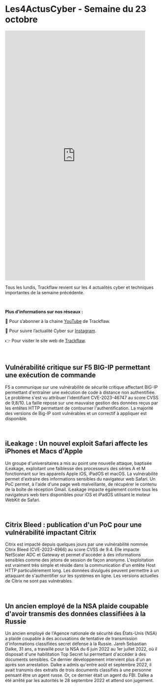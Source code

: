 # Les4ActusCyber - Semaine du 23 octobre

    
<div class="flex-container">
   <div class="flex-items">
   <iframe width="456" height="811" src="https://www.youtube.com/embed/YU7HOr_8NxA" title="#Les4ActusCyber - Semaine du 23 octobre" frameborder="0" allow="accelerometer; autoplay; clipboard-write; encrypted-media; gyroscope; picture-in-picture; web-share" allowfullscreen></iframe>
   </div>

   <div class="flex-items">
      <p>Tous les lundis, Trackflaw revient sur les 4 actualités cyber et techniques importantes de la semaine précédente.</p>
      <br>
      <p><strong>Plus d’informations sur nos réseaux :</strong></p>
      <p>🔴 Pour s’abonner à la chaine <a href="https://www.youtube.com/@trackflaw" target="_blank" rel="noopener noreffer ">YouTube</a> de Trackflaw.</p>
      <p>📸 Pour suivre l’actualité Cyber sur <a href="https://www.instagram.com/trackflaw/" target="_blank" rel="noopener noreffer ">Instagram</a>.</p>
      <p>👉 Pour visiter le site web de <a href="https://trackflaw.com" target="_blank" rel="noopener noreffer ">Trackflaw</a>.</p>
   </div>
</div>

    
<br>

## Vulnérabilité critique sur F5 BIG-IP permettant une exécution de commande

F5 a communique sur une vulnérabilité de sécurité critique affectant BIG-IP permettant d'entraîner une exécution de code à distance non authentifiée.
Le problème s'est vu attribuer l'identifiant CVE-2023-46747 au score CVSS de 9,8/10. La faille repose sur une mauvaise gestion des données reçus par les entêtes HTTP permettant de contourner l'authentification. La majorité des versions de Big-IP sont vulnérables et un correctif à appliquer est disponible.


<br>

## iLeakage : Un nouvel exploit Safari affecte les iPhones et Macs d'Apple

Un groupe d'universitaires a mis au point une nouvelle attaque, baptisée iLeakage, exploitant une faiblesse des processeurs des séries A et M fonctionnant sur les appareils Apple iOS, iPadOS et macOS.
La vulnérabilité permet d'extraire des informations sensibles du navigateur web Safari. Un PoC permet, à l'aide d'une page web malveillante, de récupérer le contenu de la boîte de réception Gmail.
iLeakage impacte également contre tous les navigateurs web tiers disponibles pour iOS et iPadOS utilisant le moteur WebKit de Safari.


<br>

## Citrix Bleed : publication d'un PoC pour une vulnérabilité impactant Citrix

Citrix est impacté depuis quelques jours par une vulnérabilité nommée Citrix Bleed (CVE-2023-4966) au score CVSS de 9.4. Elle impacte NetScaler ADC et Gateway et permet d'accéder à des informations sensibles comme des jetons de session de façon anonyme.
L'exploitation est vraiment très simple et réside dans la communication d'un entête Host HTTP particulièrement long. Les données divulgués peuvent permettre à un attaquant de s'authentifier sur les systèmes en ligne. Les versions actuelles de Citrix ne sont pas vulnérables.


<br>

## Un ancien employé de la NSA plaide coupable d'avoir transmis des données classifiées à la Russie

Un ancien employé de l'Agence nationale de sécurité des États-Unis (NSA) a plaidé coupable à des accusations de tentative de transmission d'informations classifiées secret défense à la Russie.
Jareh Sebastian Dalke, 31 ans, a travaillé pour la NSA du 6 juin 2022 au 1er juillet 2022, où il disposait d'une habilitation Top Secret lui permettant d'accéder à des documents sensibles. Ce dernier développement intervient plus d'un an après son arrestation.
Dalke a admis qu'entre août et septembre 2022, il avait transmis des extraits de trois documents classifiés à une personne pensant être un agent russe. Or, ce dernier était un agent du FBI. Dalke a été arrêté par les autorités le 28 septembre 2022 et attend son jugement.


